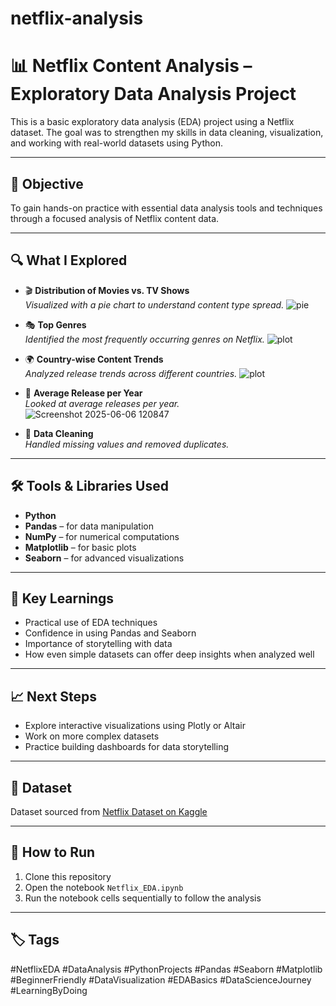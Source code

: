 # netflix-analysis
# 📊 Netflix Content Analysis – Exploratory Data Analysis Project

This is a basic exploratory data analysis (EDA) project using a Netflix dataset. The goal was to strengthen my skills in data cleaning, visualization, and working with real-world datasets using Python.

---

## 📌 Objective

To gain hands-on practice with essential data analysis tools and techniques through a focused analysis of Netflix content data.

---

## 🔍 What I Explored

- 🎬 **Distribution of Movies vs. TV Shows**  
  *Visualized with a pie chart to understand content type spread.*
![pie](https://github.com/user-attachments/assets/8728e527-8f8b-4ae4-bce9-a0d41b8caa74)


- 🎭 **Top Genres**  
  *Identified the most frequently occurring genres on Netflix.*
  ![plot](https://github.com/user-attachments/assets/99d1ad1f-40ee-4c58-9d48-5dac743d0597)


- 🌍 **Country-wise Content Trends**  
  *Analyzed release trends across different countries.*
   ![plot](https://github.com/user-attachments/assets/eacfd55a-3ca2-4728-8d40-3b8ae89c2dab)

- 📅 **Average Release per Year**  
  *Looked at average releases per year.*
![Screenshot 2025-06-06 120847](https://github.com/user-attachments/assets/299a6629-b92c-44d1-a572-b533f83b3487)


- 🧹 **Data Cleaning**  
  *Handled missing values and removed duplicates.*

---

## 🛠 Tools & Libraries Used

- **Python**
- **Pandas** – for data manipulation  
- **NumPy** – for numerical computations  
- **Matplotlib** – for basic plots  
- **Seaborn** – for advanced visualizations

---

## 🎯 Key Learnings

- Practical use of EDA techniques
- Confidence in using Pandas and Seaborn
- Importance of storytelling with data
- How even simple datasets can offer deep insights when analyzed well

---

## 📈 Next Steps

- Explore interactive visualizations using Plotly or Altair  
- Work on more complex datasets  
- Practice building dashboards for data storytelling

---

## 📂 Dataset

Dataset sourced from [Netflix Dataset on Kaggle](https://www.kaggle.com/shivamb/netflix-shows)

---

## 🚀 How to Run

1. Clone this repository  
2. Open the notebook `Netflix_EDA.ipynb`  
3. Run the notebook cells sequentially to follow the analysis

---

## 🏷️ Tags

#NetflixEDA #DataAnalysis #PythonProjects #Pandas #Seaborn #Matplotlib #BeginnerFriendly #DataVisualization #EDABasics #DataScienceJourney #LearningByDoing
